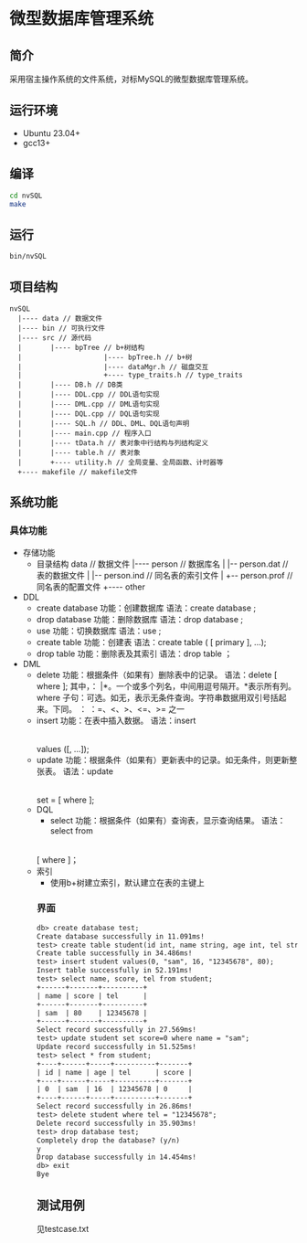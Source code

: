 # 微型数据库管理系统

## 简介

采用宿主操作系统的文件系统，对标MySQL的微型数据库管理系统。

## 运行环境

- Ubuntu 23.04+
- gcc13+

## 编译

``` bash
cd nvSQL
make
```

## 运行

```bash
bin/nvSQL
```

## 项目结构

```
nvSQL
  |---- data // 数据文件
  |---- bin // 可执行文件
  |---- src // 源代码
  |       |---- bpTree // b+树结构
  |                    |---- bpTree.h // b+树
  |                    |---- dataMgr.h // 磁盘交互
  |                    +---- type_traits.h // type_traits
  |       |---- DB.h // DB类
  |       |---- DDL.cpp // DDL语句实现
  |       |---- DML.cpp // DML语句实现
  |       |---- DQL.cpp // DQL语句实现
  |       |---- SQL.h // DDL、DML、DQL语句声明
  |       |---- main.cpp // 程序入口
  |       |---- tData.h // 表对象中行结构与列结构定义
  |       |---- table.h // 表对象
  |       +---- utility.h // 全局变量、全局函数、计时器等
  +---- makefile // makefile文件
```

## 系统功能

### 具体功能

- 存储功能
  - 目录结构
    data // 数据文件
       |---- person // 数据库名
       |          |-- person.dat      // 表的数据文件
       |          |-- person.ind      // 同名表的索引文件
       |          +-- person.prof    // 同名表的配置文件
       +---- other
- DDL
  - create database
    功能：创建数据库
    语法：create database <dbname>;
  - drop database
    功能：删除数据库
    语法：drop database <dbname>;
  - use
    功能：切换数据库
    语法：use <dbname>;
  - create table
    功能：创建表
    语法：create table <table-name> (
    				<column> <type> [ primary ],
    				...);
  - drop table
    功能：删除表及其索引
    语法：drop table <table-name>；
- DML
  - delete
    功能：根据条件（如果有）删除表中的记录。
    语法：delete <table> [ where <cond> ];
    			其中，<column>： <column-name> |\*。一个或多个列名，中间用逗号隔开。\*表示所有列。
    			where 子句：可选。如无，表示无条件查询。字符串数据用双引号括起来。下同。
    				<cond> ：<column> <op> <const-value>
    				<op>：=、<、>、<=、>= 之一
  - insert
    功能：在表中插入数据。
    语法：insert <table> values (<const-value>[, <const-value>…]);
  - update
    功能：根据条件（如果有）更新表中的记录。如无条件，则更新整张表。
    语法：update <table> set <column> = <const-value> [ where <cond> ];
- DQL
  - select
    功能：根据条件（如果有）查询表，显示查询结果。
    语法：select <column> from <table> [ where <cond> ]；
- 索引
  - 使用b+树建立索引，默认建立在表的主键上

### 界面

```html
db> create database test;
Create database successfully in 11.091ms!
test> create table student(id int, name string, age int, tel string primary, score int);
Create table successfully in 34.486ms!
test> insert student values(0, "sam", 16, "12345678", 80);
Insert table successfully in 52.191ms!
test> select name, score, tel from student;
+------+-------+----------+
| name | score | tel      |
+------+-------+----------+
| sam  | 80    | 12345678 |
+------+-------+----------+
Select record successfully in 27.569ms!
test> update student set score=0 where name = "sam";
Update record successfully in 51.525ms!
test> select * from student;
+----+------+-----+----------+-------+
| id | name | age | tel      | score |
+----+------+-----+----------+-------+
| 0  | sam  | 16  | 12345678 | 0     |
+----+------+-----+----------+-------+
Select record successfully in 26.86ms!
test> delete student where tel = "12345678";
Delete record successfully in 35.903ms!
test> drop database test;
Completely drop the database? (y/n)
y
Drop database successfully in 14.454ms!
db> exit
Bye
```

## 测试用例

见testcase.txt
